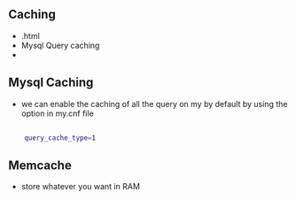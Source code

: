 ##  Caching

- .html
- Mysql Query caching
- 



## Mysql Caching

- we can enable the caching of all the query on my by default by using the option in my.cnf file

```bash
    
    query_cache_type=1

```



## Memcache

- store whatever you want in RAM


